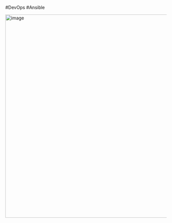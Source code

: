 #DevOps #Ansible

<img width="634" alt="image" src="https://github.com/subhamsingha/DevOpsWithSubham/assets/73743186/9a1c768b-5e34-48d4-a527-2ae31a6d2d60">

